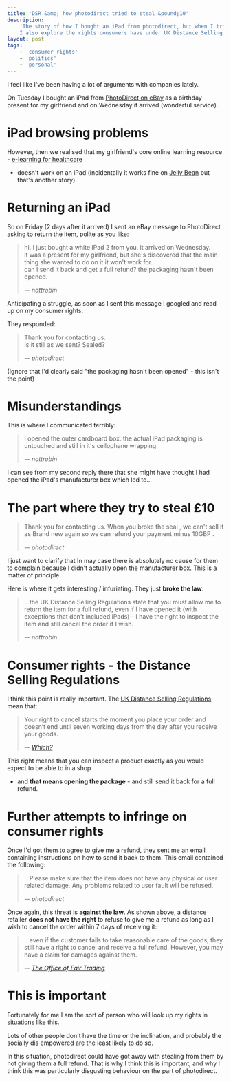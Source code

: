 ```yaml
---
title: 'DSR &amp; how photodirect tried to steal &pound;10'
description:
    'The story of how I bought an iPad from photodirect, but when I tried to send it back, they attempted to cheat me of my consumer rights.
    I also explore the rights consumers have under UK Distance Selling Regulations.'
layout: post
tags:
    - 'consumer rights'
    - 'politics'
    - 'personal'
---
```


I feel like I've been having a lot of arguments with companies lately.

On Tuesday I bought an iPad from [PhotoDirect on eBay](http://www.ebay.co.uk/sch/i.html?_nkw=photodirect) as a birthday present for my girlfriend and on Wednesday it arrived (wonderful service).

iPad browsing problems
===

However, then we realised that my girlfriend's core online learning resource - [e-learning for healthcare](http://e-lfh.org.uk)
- doesn't work on an iPad (incidentally it works fine on [Jelly Bean](http://www.android.com/about/jelly-bean/) but that's another story).

Returning an iPad
===

So on Friday (2 days after it arrived) I sent an eBay message to PhotoDirect asking to return the item, polite as you like:

> hi. I just bought a white iPad 2 from you. it arrived on Wednesday.  
> it was a present for my girlfriend, but she's discovered that the main thing she wanted to do on it it won't work for.  
> can I send it back and get a full refund? the packaging hasn't been opened.
> 
> -- <cite>nottrobin</cite>

Anticipating a struggle, as soon as I sent this message I googled and read up on my consumer rights.

They responded:

> Thank you for contacting us.  
> Is it still as we sent? Sealed?
> 
> -- <cite>photodirect</cite>

(Ignore that I'd clearly said "the packaging hasn't been opened" - this isn't the point)

Misunderstandings
===

This is where I communicated terribly:

> I opened the outer cardboard box. the actual iPad packaging is untouched and still in it's cellophane wrapping.
> 
> -- <cite>nottrobin</cite>

I can see from my second reply there that she might have thought I had opened the iPad's manufacturer box
which led to...

The part where they try to steal £10
===

> Thank you for contacting us.
> When you broke the seal , we can't sell it as Brand new again so we can refund your payment minus 10GBP .
> 
> -- <cite>photodirect</cite>

I just want to clarify that In may case there is absolutely no cause for them
to complain because I didn't actually open the manufacturer box. This is a matter of principle.

Here is where it gets interesting / infuriating. They just **broke the law**:

> .. the UK Distance Selling Regulations state that you must allow me to return the item for a full refund, even if I have opened it (with exceptions that don't included iPads) - I have the right to inspect the item and still cancel the order if I wish.
> 
> -- <cite>nottrobin</cite>

Consumer rights - the Distance Selling Regulations
===

I think this point is really important. The [UK Distance Selling Regulations](http://www.legislation.gov.uk/uksi/2000/2334/contents/made) mean that:

> Your right to cancel starts the moment you place your order and doesn’t end until seven working days from the day after you receive your goods.
> 
> -- <cite>[Which?](http://www.which.co.uk/consumer-rights/regulation/distance-selling-regulations/#link-2)</cite>

This right means that you can inspect a product exactly as you would expect to be able to in a shop
- and **that means opening the package** - and still send it back for a full refund.

Further attempts to infringe on consumer rights
===

Once I'd got them to agree to give me a refund, they sent me an email containing instructions on how to send it back to them.
This email contained the following:

> .. Please make sure that the item does not have any physical or user related damage.
> Any problems related to user fault will be refused.
> 
> -- <cite>photodirect</cite>

Once again, this threat is **against the law**. As shown above,
a distance retailer **does not have the right** to refuse to give me a
refund as long as I wish to cancel the order within 7 days of receiving it:

> .. even if the customer fails to take reasonable care of the goods, they still have a right to cancel and receive a full refund.
> However, you may have a claim for damages against them.
> 
> -- <cite>[The Office of Fair Trading](http://www.oft.gov.uk/business-advice/treating-customers-fairly/dshome/inpractice/?id=808330)</cite>

This is important
===

Fortunately for me I am the sort of person who will look up my rights in situations like this.

Lots of other people don't have the time or the inclination,
and probably the socially dis empowered are the least likely to do so.

In this situation, photodirect could have got away with stealing from them by not giving them a full refund.
That is why I think this is important, and why I think this was particularly disgusting behaviour on the part of photodirect.
